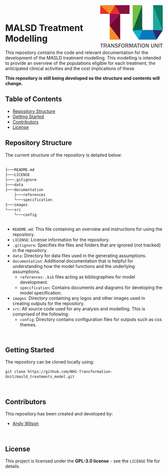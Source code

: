 <img src="images/TU_logo_large.png" alt="TU logo" width="200" align="right"/>

<br/>


# MALSD Treatment Modelling
This repository contains the code and relevant documentation for the development of the MASLD treatment modelling. This modelling is intended to provide an overview of the populations eligible for each treatment, the anticipated clinical activities and the cost implications of these.

**This repository is still being developed so the structure and contents will change.**

## Table of Contents

- [Repository Structure](#repository-structure)
- [Getting Started](#getting-started)
- [Contributors](#contributors)
- [License](#license)

## Repository Structure

The current structure of the repository is detailed below:

``` plaintext

├───README.md
├───LICENSE
├───.gitignore
├───data
├───documentation
    ├───references
    └───specification
├───images
└───src
    └───config
    
```

- `README.md`: This file containing an overview and instructions for using the repository.
- `LICENSE`: License information for the repository.
- `.gitignore`: Specifies the files and folders that are ignored (not tracked) in the repository.
- `data`: Directory for data files used in the generating assumptions.
- `documentation`: Additional documentation that is helpful for understanding how the model functions and the underlying assumptions.
  - `references`: `.bib` files acting as bibliographies for model development.
  - `specification`: Contains documents and diagrams for developing the model specification.
- `images`: Directory containing any logos and other images used in creating outputs for the repository.
- `src`: All source code used for any analysis and modelling. This is comprised of the following:
  - `config`: Directory contains configuration files for outputs such as css themes.

<br/>

## Getting Started
The repository can be cloned locally using:

```
git clone https://github.com/NHS-Transformation-Unit/masld_treatments_model.git
```

<br/>

## Contributors
This repository has been created and developed by:

- [Andy Wilson](https://github.com/ASW-Analyst)

<br/>

## License
This project is licensed under the **GPL-3.0 license** - see the `LICENSE` file for details.